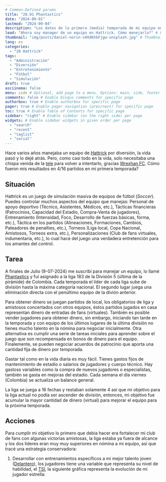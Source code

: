 ```yaml
---
# Common-Defined params
title: "20.01 Phantastics"
date: "2024-09-01"
lastmod: "2024-09-04"
description: "Los datos de la primera (media) temporada de mi equipo en Hattrick"
lead: "Ahora soy manager de un equipo en Hattrick. Cómo manejarlo?" # Lead text
thumbnail: "img/posts/daniel-norin-sHXdKhkFjgw-unsplash.jpg" # Thumbnail image
lang: es
categories:
  - "20 Hattrick"
tags:
  - "Administración"
  - "Diversión"
  - "Entretenimiento"
  - "Fútbol"
  - "Simulación"
draft: true
asciinema: false
menu: side # Optional, add page to a menu. Options: main, side, footer
comments: false # Enable Disqus comments for specific page
authorbox: true # Enable authorbox for specific page
pager: true # Enable pager navigation (prev/next) for specific page
toc: true # Enable Table of Contents for specific page
sidebar: "right" # Enable sidebar (on the right side) per page
widgets: # Enable sidebar widgets in given order per page
  - "search"
  - "recent"
  - "taglist"
  - "social"
---
```


Hace varios años manejaba un equipo de [Hattrick](https://hattrick.org) por diversión, la vida pasó y lo dejé atrás. Pero, como casi todo en la vida, solo necesitaba una chispa venida de la [tele](https://en.wikipedia.org/wiki/Welcome_to_Wrexham) para volver a intentarlo, gracias [Wrexhan FC](https://www.wrexhamafc.co.uk/). Cómo fueron mis resultados en 4/16 partidos en mi primera temporada?
  
<!--more-->

## Situación

Hattrick es un juego de simulación masiva de equipos de fútbol (*Soccer*). Puedes controlar muchos aspectos del equipo que manejas: Personal de apoyo deportivo (Técnico, Asistentes, Médicos, etc.), Tácticas financieras (Patrocinios, Capacidad del Estadio, Compra-Venta de jugadores), Entrenamiento (Intensidad, Foco, Desarrollo de fuerzas básicas, forma, etc.), Táctica en los partidos (Alineaciones, Formaciones, Cambios, Pateadores de penalties, etc.), Torneos (Liga local, Copa Nacional, Amistosos, Torneos extra, etc.), Personalizaciones (Club de fans virtuales, indumentaria, etc.), lo cual hace del juego una verdadera entretención para los amantes del control.

## Tarea

A finales de Julio (9-07-2024) me suscribí para manejar un equipo, lo llamé [Phantastics](https://www86.hattrick.org/Club/?TeamID=2164894) y fuí asignado a la liga 183 de la División 5 (última de la pirámide) de Colombia. Cada temporada el líder de cada liga sube de división hasta la máxima categoría nacional. El segundo lugar juega una eliminación directa con el penúltimo equipo de la divión anterior.

Para obtener dinero se juegan partidos de local, los obligatorios de liga y amistosos concertados con otros equipos, éstos partidos jugados en casa representan dinero de entradas de fans (virtuales). También es posible vender jugadores para obtener dinero, sin embargo, iniciando tan tarde en la temporada y con equipo de los últimos lugares de la última división no tienes mucho talento en la nómina para negociar inicialmente. Otra alternativa es cumplir una serie de tareas iniciales para aprender sobre el juego que son recompensada en bonos de dinero para el equipo. Finalemente, se pueden negociar acuerdos de patrocinio que aporta una cantidad fija de dinero por temporada.

Gastar tal como en la vida diaria es muy fácil. Tienes gastos fijos de mantenimiento de estadio o salarios de jugadores y cuerpo técnico. Hay gastoss variables como la compra de nuevos jugadores o especialistas, también se gasta en mejoras del estadio. Cada semana el día viernes (Colombia) se actualiza un balance general. 

La liga se juega a 16 fechas y restaban solamente 4 así que mi objetivo para la liga actual no podía ser ascender de división, entonces, mi objetivo fue acumular la mayor cantidad de dinero (virtual) para mejorar el equipo para la próxima temporada.

## Acciones

Para cumplir mi objetivo lo primero que debia hacer era fortalecer mi club de fans con algunas victorias amistosas, la liga estaba ya fuera de alcance y los dos líderes eran muy muy superiores en nómina a mi equipo, así que tracé una estrategia conservadora:

1.  Desarrollar con entrenamientos específicos a mi mejor talento joven ([Delantero](https://www86.hattrick.org/Club/Players/PlayerStats.aspx?PlayerID=485739390)), los jugadores tiene una variable que representa su nivel de habilidad, el [TSI](https://wiki.hattrick.org/wiki/Total_Skill_Index), la siguiente gráfica representa la evolución de mi jugador estrella:

![]()




